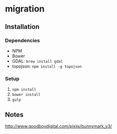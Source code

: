 # migration

## Installation

### Dependencies

- NPM
- Bower
- GDAL: `brew install gdal`
- topojson: `npm install -g topojson`

### Setup

1. `npm install`
2. `bower install`
3. `gulp`


## Notes

http://www.goodboydigital.com/pixijs/bunnymark_v3/
